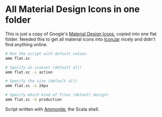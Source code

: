 # All Material Design Icons in one folder

This is just a copy of Google's [Material Design Icons](https://github.com/google/material-design-icons), copied into one flat folder. Needed this to get all material icons into [IconJar](https://geticonjar.com/) nicely and didn't find anything online.

```sh
# Run the script with default values
amm flat.sc

# Specify an iconset (default all)
amm flat.sc -i action

# Specify the size (default all)
amm flat.sc -s 24px

# Specify which kind of files (default design)
amm flat.sc -k production
```

Script written with [Ammonite](http://ammonite.io/), the Scala shell.